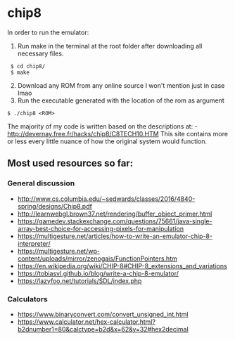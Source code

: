 # chip8


In order to run the emulator:
 1. Run make in the terminal at the root folder after downloading all necessary files.
 ```shell
  $ cd chip8/
  $ make
 ```
 2. Download any ROM from any online source I won't mention just in case lmao
 3. Run the executable generated with the location of the rom as argument
 ``` shell
 $ ./chip8 <ROM>
 ```
The majority of my code is written based on the descriptions at:
-http://devernay.free.fr/hacks/chip8/C8TECH10.HTM
This site contains more or less every little nuance of how the original
system would function.
## Most used resources so far:
### General discussion
 * <http://www.cs.columbia.edu/~sedwards/classes/2016/4840-spring/designs/Chip8.pdf>
 * <http://learnwebgl.brown37.net/rendering/buffer_object_primer.html>
 * <https://gamedev.stackexchange.com/questions/75661/java-single-array-best-choice-for-accessing-pixels-for-manipulation>
 * <https://multigesture.net/articles/how-to-write-an-emulator-chip-8-interpreter/>
 * <https://multigesture.net/wp-content/uploads/mirror/zenogais/FunctionPointers.htm>
 * <https://en.wikipedia.org/wiki/CHIP-8#CHIP-8_extensions_and_variations>
 * <https://tobiasvl.github.io/blog/write-a-chip-8-emulator/>
 * <https://lazyfoo.net/tutorials/SDL/index.php>
### Calculators
 * https://www.binaryconvert.com/convert_unsigned_int.html
 * https://www.calculator.net/hex-calculator.html?b2dnumber1=80&calctype=b2d&x=62&y=32#hex2decimal
